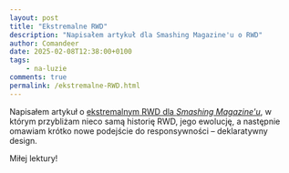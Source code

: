 ```yaml
---
layout: post
title: "Ekstremalne RWD"
description: "Napisałem artykuł dla Smashing Magazine'u o RWD"
author: Comandeer
date: 2025-02-08T12:38:00+0100
tags:
    - na-luzie
comments: true
permalink: /ekstremalne-RWD.html
---
```


Napisałem artykuł o [ekstremalnym RWD dla <cite>Smashing Magazine'u</cite>](https://www.smashingmagazine.com/2025/02/taking-rwd-to-the-extreme/), w którym przybliżam nieco samą historię RWD, jego ewolucję, a następnie omawiam krótko nowe podejście do responsywności – deklaratywny design.

Miłej lektury!
